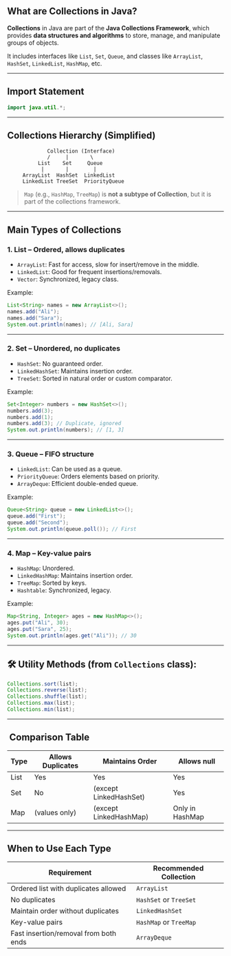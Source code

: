## What are Collections in Java?

**Collections** in Java are part of the **Java Collections Framework**, which provides **data structures and algorithms** to store, manage, and manipulate groups of objects.

It includes interfaces like `List`, `Set`, `Queue`, and classes like `ArrayList`, `HashSet`, `LinkedList`, `HashMap`, etc.

---

## Import Statement

```java
import java.util.*;
```

---

## Collections Hierarchy (Simplified)

```
             Collection (Interface)
             /     |       \
          List    Set     Queue
           |       |        |
     ArrayList  HashSet  LinkedList
     LinkedList TreeSet  PriorityQueue
```

>  `Map` (e.g., `HashMap`, `TreeMap`) is **not a subtype of Collection**, but it is part of the collections framework.

---

## Main Types of Collections

### 1. **List** – Ordered, allows duplicates

* `ArrayList`: Fast for access, slow for insert/remove in the middle.
* `LinkedList`: Good for frequent insertions/removals.
* `Vector`: Synchronized, legacy class.

 Example:

```java
List<String> names = new ArrayList<>();
names.add("Ali");
names.add("Sara");
System.out.println(names); // [Ali, Sara]
```

---

### 2. **Set** – Unordered, no duplicates

* `HashSet`: No guaranteed order.
* `LinkedHashSet`: Maintains insertion order.
* `TreeSet`: Sorted in natural order or custom comparator.

 Example:

```java
Set<Integer> numbers = new HashSet<>();
numbers.add(3);
numbers.add(1);
numbers.add(3); // Duplicate, ignored
System.out.println(numbers); // [1, 3]
```

---

### 3. **Queue** – FIFO structure

* `LinkedList`: Can be used as a queue.
* `PriorityQueue`: Orders elements based on priority.
* `ArrayDeque`: Efficient double-ended queue.

 Example:

```java
Queue<String> queue = new LinkedList<>();
queue.add("First");
queue.add("Second");
System.out.println(queue.poll()); // First
```

---

### 4. **Map** – Key-value pairs

* `HashMap`: Unordered.
* `LinkedHashMap`: Maintains insertion order.
* `TreeMap`: Sorted by keys.
* `Hashtable`: Synchronized, legacy.

 Example:

```java
Map<String, Integer> ages = new HashMap<>();
ages.put("Ali", 30);
ages.put("Sara", 25);
System.out.println(ages.get("Ali")); // 30
```

---

## 🛠️ Utility Methods (from `Collections` class):

```java
Collections.sort(list);
Collections.reverse(list);
Collections.shuffle(list);
Collections.max(list);
Collections.min(list);
```

---

## ️ Comparison Table

| Type | Allows Duplicates | Maintains Order        | Allows null     |
| ---- | -------------- | ---------------------- | --------------- |
| List |  Yes           |  Yes                   |  Yes            |
| Set  |  No            | (except LinkedHashSet) |  Yes            |
| Map  |  (values only) |  (except LinkedHashMap) | Only in HashMap |

---

##  When to Use Each Type

| Requirement                           | Recommended Collection |
| ------------------------------------- | ---------------------- |
| Ordered list with duplicates allowed  | `ArrayList`            |
| No duplicates                         | `HashSet` or `TreeSet` |
| Maintain order without duplicates     | `LinkedHashSet`        |
| Key-value pairs                       | `HashMap` or `TreeMap` |
| Fast insertion/removal from both ends | `ArrayDeque`           |
